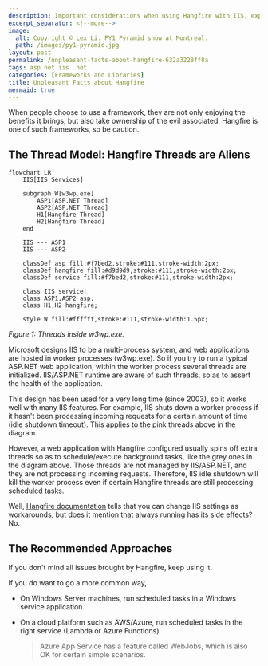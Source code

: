 ```yaml
---
description: Important considerations when using Hangfire with IIS, explaining thread model incompatibilities, potential issues with idle shutdown, and recommended architectural alternatives.
excerpt_separator: <!--more-->
image:
  alt: Copyright © Lex Li. PY1 Pyramid show at Montreal.
  path: /images/py1-pyramid.jpg
layout: post
permalink: /unpleasant-facts-about-hangfire-632a3228ff8a
tags: asp.net iis .net
categories: [Frameworks and Libraries]
title: Unpleasant Facts about Hangfire
mermaid: true
---
```

When people choose to use a framework, they are not only enjoying the benefits it brings, but also take ownership of the evil associated. Hangfire is one of such frameworks, so be caution.
<!--more-->

## The Thread Model: Hangfire Threads are Aliens

```mermaid
flowchart LR
    IIS[IIS Services]

    subgraph W[w3wp.exe]
        ASP1[ASP.NET Thread]
        ASP2[ASP.NET Thread]
        H1[Hangfire Thread]
        H2[Hangfire Thread]
    end

    IIS --- ASP1
    IIS --- ASP2

    classDef asp fill:#f7bed2,stroke:#111,stroke-width:2px;
    classDef hangfire fill:#d9d9d9,stroke:#111,stroke-width:2px;
    classDef service fill:#f7bed2,stroke:#111,stroke-width:2px;

    class IIS service;
    class ASP1,ASP2 asp;
    class H1,H2 hangfire;

    style W fill:#ffffff,stroke:#111,stroke-width:1.5px;
```
_Figure 1: Threads inside w3wp.exe._

Microsoft designs IIS to be a multi-process system, and web applications are hosted in worker processes (w3wp.exe). So if you try to run a typical ASP.NET web application, within the worker process several threads are initialized. IIS/ASP.NET runtime are aware of such threads, so as to assert the health of the application.

This design has been used for a very long time (since 2003), so it works well with many IIS features. For example, IIS shuts down a worker process if it hasn't been processing incoming requests for a certain amount of time (idle shutdown timeout). This applies to the pink threads above in the diagram.

However, a web application with Hangfire configured usually spins off extra threads so as to schedule/execute background tasks, like the grey ones in the diagram above. Those threads are not managed by IIS/ASP.NET, and they are not processing incoming requests. Therefore, IIS idle shutdown will kill the worker process even if certain Hangfire threads are still processing scheduled tasks.

Well, [Hangfire documentation](https://docs.hangfire.io/en/latest/deployment-to-production/making-aspnet-app-always-running.html) tells that you can change IIS settings as workarounds, but does it mention that always running has its side effects? No.

## The Recommended Approaches

If you don't mind all issues brought by Hangfire, keep using it.

If you do want to go a more common way,

* On Windows Server machines, run scheduled tasks in a Windows service application.
* On a cloud platform such as AWS/Azure, run scheduled tasks in the right service (Lambda or Azure Functions).

  > Azure App Service has a feature called WebJobs, which is also OK for certain simple scenarios.
